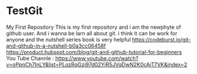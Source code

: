 # TestGit
My First Repository
This is my first repository and i am the newphyte of github user.
And i wanna be larn all about git.
i think it can be work  for anyone and the nutshell series book is very helpful
https://codeburst.io/git-and-github-in-a-nutshell-b0a3cc06458f      
https://product.hubspot.com/blog/git-and-github-tutorial-for-beginners       
You Tube Channle : https://www.youtube.com/watch?v=oPpnCh7InLY&list=PLozRqGzj97d02YjR5JVqDwN2K0cAiT7VK&index=2
